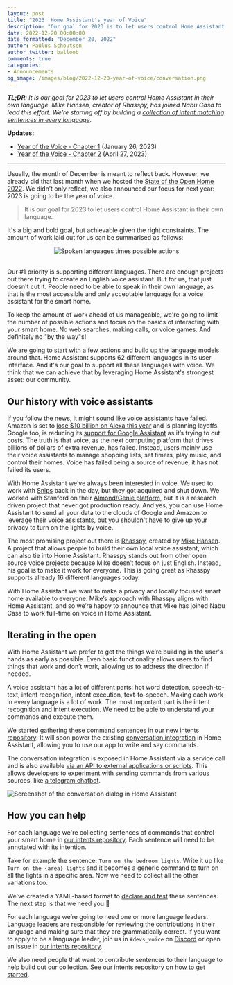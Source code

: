 ```yaml
---
layout: post
title: "2023: Home Assistant's year of Voice"
description: "Our goal for 2023 is to let users control Home Assistant in their own language."
date: 2022-12-20 00:00:00
date_formatted: "December 20, 2022"
author: Paulus Schoutsen
author_twitter: balloob
comments: true
categories:
- Announcements
og_image: /images/blog/2022-12-20-year-of-voice/conversation.png
---
```


_**TL;DR**: It is our goal for 2023 to let users control Home Assistant in their own language. Mike Hansen, creator of Rhasspy, has joined Nabu Casa to lead this effort. We’re starting off by building a [collection of intent matching sentences in every language](https://github.com/home-assistant/intents)._

**Updates:**

 - [Year of the Voice - Chapter 1](https://www.home-assistant.io/blog/2023/01/26/year-of-the-voice-chapter-1/) (January 26, 2023)
 - [Year of the Voice - Chapter 2](/blog/2023/04/27/year-of-the-voice-chapter-2/) (April 27, 2023)

<hr>

Usually, the month of December is meant to reflect back. However, we already did that last month when we hosted the [State of the Open Home 2022](https://www.youtube.com/watch?v=D936T1Ze8-4). We didn’t only reflect, we also announced our focus for next year: 2023 is going to be the year of voice.

<blockquote>It is our goal for 2023 to let users control Home Assistant in their own language.</blockquote>

It's a big and bold goal, but achievable given the right constraints. The amount of work laid out for us can be summarised as follows:

<center><img src='/images/blog/2022-12-20-year-of-voice/voice-work.png' alt='Spoken languages times possible actions' class='no-shadow' /></center>
<br>

Our #1 priority is supporting different languages. There are enough projects out there trying to create an English voice assistant. But for us, that just doesn't cut it. People need to be able to speak in their own language, as that is the most accessible and only acceptable language for a voice assistant for the smart home.
<!--more-->

To keep the amount of work ahead of us manageable, we're going to limit the number of possible actions and focus on the basics of interacting with your smart home. No web searches, making calls, or voice games. And definitely no "by the way"s!

We are going to start with a few actions and build up the language models around that. Home Assistant supports 62 different languages in its user interface. And it's our goal to support all these languages with voice. We think that we can achieve that by leveraging Home Assistant's strongest asset: our community.

## Our history with voice assistants

If you follow the news, it might sound like voice assistants have failed. Amazon is set to [lose $10 billion on Alexa this year](https://arstechnica.com/gadgets/2022/11/amazon-alexa-is-a-colossal-failure-on-pace-to-lose-10-billion-this-year/) and is planning layoffs. Google too, is reducing its [support for Google Assistant](https://arstechnica.com/gadgets/2022/10/report-google-doubles-down-on-pixel-hardware-cuts-google-assistant-support/) as it’s trying to cut costs. The truth is that voice, as the next computing platform that drives billions of dollars of extra revenue, has failed. Instead, users mainly use their voice assistants to manage shopping lists, set timers, play music, and control their homes. Voice has failed being a source of revenue, it has not failed its users.

With Home Assistant we’ve always been interested in voice. We used to work with [Snips](https://snips.ai/) back in the day, but they got acquired and shut down. We worked with Stanford on their [Almond/Genie platform](/blog/2021/12/21/stanford-genie/), but it is a research driven project that never got production ready. And yes, you can use Home Assistant to send all your data to the clouds of Google and Amazon to leverage their voice assistants, but you shouldn't have to give up your privacy to turn on the lights by voice.

The most promising project out there is [Rhasspy](https://rhasspy.readthedocs.io/en/latest/), created by [Mike Hansen](https://github.com/synesthesiam). A project that allows people to build their own local voice assistant, which can also tie into Home Assistant. Rhasspy stands out from other open source voice projects because Mike doesn’t focus on just English. Instead, his goal is to make it work for everyone. This is going great as Rhasspy supports already 16 different languages today.

With Home Assistant we want to make a privacy and locally focused smart home available to everyone. Mike’s approach with Rhasspy aligns with Home Assistant, and so we’re happy to announce that Mike has joined Nabu Casa to work full-time on voice in Home Assistant.

## Iterating in the open

With Home Assistant we prefer to get the things we’re building in the user's hands as early as possible. Even basic functionality allows users to find things that work and don’t work, allowing us to address the direction if needed.

A voice assistant has a lot of different parts: hot word detection, speech-to-text, intent recognition, intent execution, text-to-speech. Making each work in every language is a lot of work. The most important part is the intent recognition and intent execution. We need to be able to understand your commands and execute them.

We started gathering these command sentences in our new [intents repository](https://github.com/home-assistant/intents). It will soon power the existing [conversation integration](/integrations/conversation) in Home Assistant, allowing you to use our app to write and say commands.

The conversation integration is exposed in Home Assistant via a service call and is also available [via an API to external applications or scripts](https://developers.home-assistant.io/docs/intent_conversation_api). This allows developers to experiment with sending commands from various sources, like [a telegram chatbot](https://github.com/frenck/home-assistant-config/tree/7c41afa541193e7c9fd4eab3acec2a00ed3c33e9/custom_components/telegram_bot_conversation).

![Screenshot of the conversation dialog in Home Assistant](/images/blog/2022-12-20-year-of-voice/conversation.png)

## How you can help

For each language we're collecting sentences of commands that control your smart home in [our intents repository](https://github.com/home-assistant/intents). Each sentence will need to be annotated with its intention.

Take for example the sentence: `Turn on the bedroom lights`. Write it up like `Turn on the {area} lights` and it becomes a generic command to turn on all the lights in a specific area. Now we need to collect all the other variations too.

We’ve created a YAML-based format to [declare and test](https://github.com/home-assistant/intents#intents-for-home-assistant) these sentences. The next step is that we need you 🫵

For each language we’re going to need one or more language leaders. Language leaders are responsible for reviewing the contributions in their language and making sure that they are grammatically correct. If you want to apply to be a language leader, join us in `#devs_voice` on [Discord](/join-chat/) or open an issue in [our intents repository](https://github.com/home-assistant/intents/issues).

We also need people that want to contribute sentences to their language to help build out our collection. See our intents repository on [how to get started](https://github.com/home-assistant/intents#contributing-sentences).


